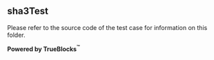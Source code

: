 ## sha3Test

Please refer to the source code of the test case for information on this folder.

**Powered by TrueBlocks<sup>&trade;</sup>**

